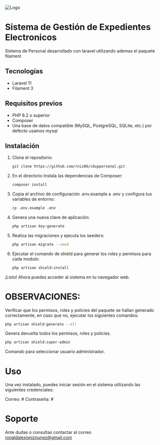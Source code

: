 ![Logo](http://www.bomberoscbvp.org.py/wp-content/uploads/2022/12/CBVP-escudo.png)

# Sistema de Gestión de Expedientes Electronicos

Sistema de Personal desarrollado con laravel utilizando ademas el paquete filament

## Tecnologías
- Laravel 11
- Filament 3 

## Requisitos previos

- PHP 8.2 o superior
- Composer
- Una base de datos compatible (MySQL, PostgreSQL, SQLite, etc.) por defecto usamos mysql

## Instalación

1. Clona el repositorio:

    ```bash
    git clone https://github.com/rniz06/cbvppersonal.git
    ```

2. En el directorio Instala las dependencias de Composer:
    ```bash
    composer install
    ```

3. Copia el archivo de configuración .env.example a .env y configura tus variables de entorno:
    ```bash
    cp .env.example .env
    ```

4. Genera una nueva clave de aplicación:
    ```bash
    php artisan key:generate
    ```

5. Realiza las migraciones y ejecuta los seeders:
    ```bash
    php artisan migrate --seed
    ```

6. Ejecutar el comando de shield para generar los roles y permisos para cada modulo:
    ```bash
    php artisan shield:install
    ```

¡Listo! Ahora puedes acceder al sistema en tu navegador web.

# OBSERVACIONES:

Verificar que los permisos, roles y policies del paquete se hallan generado correctamente, en caso que no, ejecutar los siguientes comandos:

```bash
php artisan shield:generate --all
```
Genera devuelta todos los permisos, roles y policies.

```bash
php artisan shield:super-admin
```

Comando para seleccionar usuario administrador.

# Uso

Una vez instalado, puedes iniciar sesión en el sistema utilizando las siguientes credenciales:

Correo: #
Contraseña: #

# Soporte

Ante dudas o consultas contactar al correo ronaldalexisniznunez@gmail.com